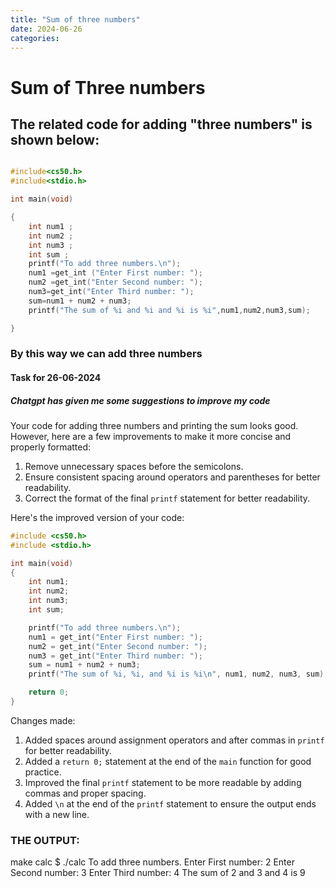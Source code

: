 ```yaml
---
title: "Sum of three numbers"
date: 2024-06-26
categories:
---
```



# Sum of **Three numbers**
## The related code for adding "three numbers" is shown below:
```C

#include<cs50.h>
#include<stdio.h>

int main(void)

{
    int num1 ;
    int num2 ;
    int num3 ;
    int sum ;
    printf("To add three numbers.\n");
    num1 =get_int ("Enter First number: ");
    num2 =get_int("Enter Second number: ");
    num3=get_int("Enter Third number: ");
    sum=num1 + num2 + num3;
    printf("The sum of %i and %i and %i is %i",num1,num2,num3,sum);

}
```

### By this way we can add three numbers
#### Task for 26-06-2024

##### Chatgpt has given me some suggestions to improve my code

Your code for adding three numbers and printing the sum looks good. However, here are a few improvements to make it more concise and properly formatted:

1. Remove unnecessary spaces before the semicolons.
2. Ensure consistent spacing around operators and parentheses for better readability.
3. Correct the format of the final `printf` statement for better readability.

Here's the improved version of your code:

```c
#include <cs50.h>
#include <stdio.h>

int main(void)
{
    int num1;
    int num2;
    int num3;
    int sum;

    printf("To add three numbers.\n");
    num1 = get_int("Enter First number: ");
    num2 = get_int("Enter Second number: ");
    num3 = get_int("Enter Third number: ");
    sum = num1 + num2 + num3;
    printf("The sum of %i, %i, and %i is %i\n", num1, num2, num3, sum);

    return 0;
}
```

Changes made:
1. Added spaces around assignment operators and after commas in `printf` for better readability.
2. Added a `return 0;` statement at the end of the `main` function for good practice.
3. Improved the final `printf` statement to be more readable by adding commas and proper spacing.
4. Added `\n` at the end of the `printf` statement to ensure the output ends with a new line.
### THE OUTPUT:
make calc
$ ./calc
To add three numbers.
Enter First number: 2
Enter Second number: 3
Enter Third number: 4
The sum of 2 and 3 and 4 is 9